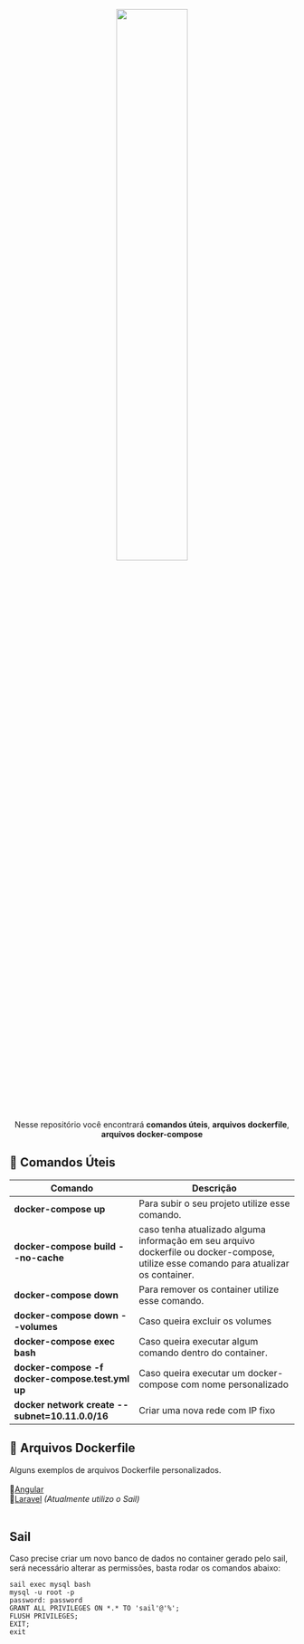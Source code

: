 <p align="center">
<img src="https://www.docker.com/wp-content/uploads/2022/03/horizontal-logo-monochromatic-white.png" width="50%">
</p>
<p align="center">
  Nesse repositório você encontrará <strong>comandos úteis</strong>, <strong>arquivos dockerfile</strong>, <strong>arquivos docker-compose</strong>
</p>

<h2> 📘 Comandos Úteis</h2>

<table>
  <thead>
    <tr>
      <th>Comando</th>
      <th>Descrição</th>  
    </tr>
  </thead>
  <tbody>
    <tr>
      <td>
        <strong>docker-compose up</strong>
      </td>
      <td>
        Para subir o seu projeto utilize esse comando.
      </td>
    </tr>
    <tr>
      <td>
        <strong>docker-compose build --no-cache</strong>
      </td>
      <td>
        caso tenha atualizado alguma informação em seu arquivo dockerfile ou docker-compose, utilize esse comando para atualizar os container.
      </td>
    </tr>
    <tr>
      <td>
        <strong>docker-compose down</strong>
      </td>
      <td>
        Para remover os container utilize esse comando.
      </td>
    </tr>
    <tr>
      <td>
        <strong>docker-compose down --volumes</strong>
      </td>
      <td>
        Caso queira excluir os volumes
      </td>
    </tr>
    <tr>
      <td>
        <strong>docker-compose exec <name_container> bash</strong>
      </td>
      <td>
        Caso queira executar algum comando dentro do container.
      </td>
    </tr>
    <tr>
      <td>
        <strong>docker-compose -f docker-compose.test.yml up</strong>
      </td>
      <td>
        Caso queira executar um docker-compose com nome personalizado
      </td>
    </tr>
    <tr>
      <td>
        <strong>docker network create <network_name> --subnet=10.11.0.0/16</strong>
      </td>
      <td>
        Criar uma nova rede com IP fixo
      </td>
    </tr>
  </tbody>
</table>

<h2> 📂 Arquivos Dockerfile</h2>
Alguns exemplos de arquivos Dockerfile personalizados. <br> <br>
🔹<a href="https://github.com/TiagoParente/docker/tree/main/Angular">Angular</a> <br>
🔹<a href="#" style="pointer-events: none">Laravel</a> <em>(Atualmente utilizo o Sail)</em> <br><br>

<h2> Sail </h2>
Caso precise criar um novo banco de dados no container gerado pelo sail, será necessário alterar as permissões, basta rodar os comandos abaixo:

```
sail exec mysql bash
mysql -u root -p
password: password
GRANT ALL PRIVILEGES ON *.* TO 'sail'@'%';
FLUSH PRIVILEGES;
EXIT;
exit
```
